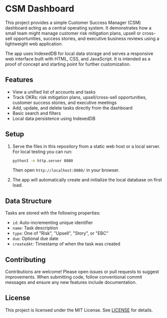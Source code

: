 # CSM Dashboard

This project provides a simple Customer Success Manager (CSM) dashboard acting as a central operating system. It demonstrates how a small team might manage customer risk mitigation plans, upsell or cross-sell opportunities, success stories, and executive business reviews using a lightweight web application.

The app uses IndexedDB for local data storage and serves a responsive web interface built with HTML, CSS, and JavaScript. It is intended as a proof of concept and starting point for further customization.

## Features

- View a unified list of accounts and tasks
- Track OKRs: risk mitigation plans, upsell/cross-sell opportunities, customer success stories, and executive meetings
- Add, update, and delete tasks directly from the dashboard
- Basic search and filters
- Local data persistence using IndexedDB

## Setup

1. Serve the files in this repository from a static web host or a local server. For local testing you can run:

   ```bash
   python3 -m http.server 8080
   ```

   Then open `http://localhost:8080/` in your browser.

2. The app will automatically create and initialize the local database on first load.

## Data Structure

Tasks are stored with the following properties:
- `id`: Auto-incrementing unique identifier
- `name`: Task description
- `type`: One of "Risk", "Upsell", "Story", or "EBC"
- `due`: Optional due date
- `createdAt`: Timestamp of when the task was created

## Contributing

Contributions are welcome! Please open issues or pull requests to suggest improvements. When submitting code, follow conventional commit messages and ensure any new features include documentation.

## License

This project is licensed under the MIT License. See [LICENSE](LICENSE) for details.


